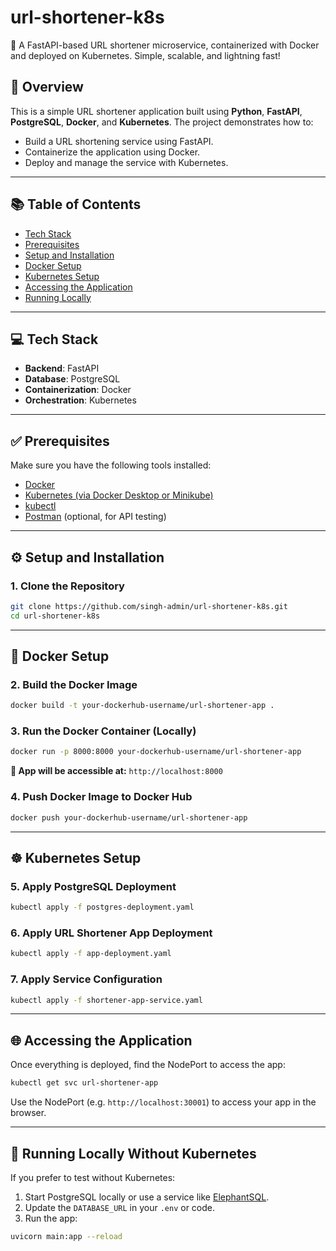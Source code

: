 # url-shortener-k8s  
🚀 A FastAPI-based URL shortener microservice, containerized with Docker and deployed on Kubernetes. Simple, scalable, and lightning fast!

## 📌 Overview

This is a simple URL shortener application built using **Python**, **FastAPI**, **PostgreSQL**, **Docker**, and **Kubernetes**. The project demonstrates how to:

- Build a URL shortening service using FastAPI.
- Containerize the application using Docker.
- Deploy and manage the service with Kubernetes.

---

## 📚 Table of Contents

- [Tech Stack](#tech-stack)
- [Prerequisites](#prerequisites)
- [Setup and Installation](#setup-and-installation)
- [Docker Setup](#docker-setup)
- [Kubernetes Setup](#kubernetes-setup)
- [Accessing the Application](#accessing-the-application)
- [Running Locally](#running-locally)

---

## 💻 Tech Stack

- **Backend**: FastAPI  
- **Database**: PostgreSQL  
- **Containerization**: Docker  
- **Orchestration**: Kubernetes  

---

## ✅ Prerequisites

Make sure you have the following tools installed:

- [Docker](https://www.docker.com/get-started)
- [Kubernetes (via Docker Desktop or Minikube)](https://kubernetes.io/docs/tasks/tools/)
- [kubectl](https://kubernetes.io/docs/tasks/tools/install-kubectl/)
- [Postman](https://www.postman.com/) (optional, for API testing)

---

## ⚙️ Setup and Installation

### 1. Clone the Repository

```bash
git clone https://github.com/singh-admin/url-shortener-k8s.git
cd url-shortener-k8s
```

---

## 🐳 Docker Setup

### 2. Build the Docker Image

```bash
docker build -t your-dockerhub-username/url-shortener-app .
```

### 3. Run the Docker Container (Locally)

```bash
docker run -p 8000:8000 your-dockerhub-username/url-shortener-app
```

**📍 App will be accessible at:** `http://localhost:8000`

### 4. Push Docker Image to Docker Hub

```bash
docker push your-dockerhub-username/url-shortener-app
```

---

## ☸️ Kubernetes Setup

### 5. Apply PostgreSQL Deployment

```bash
kubectl apply -f postgres-deployment.yaml
```

### 6. Apply URL Shortener App Deployment

```bash
kubectl apply -f app-deployment.yaml
```

### 7. Apply Service Configuration

```bash
kubectl apply -f shortener-app-service.yaml
```

---

## 🌐 Accessing the Application

Once everything is deployed, find the NodePort to access the app:

```bash
kubectl get svc url-shortener-app
```

Use the NodePort (e.g. `http://localhost:30001`) to access your app in the browser.

---

## 🧪 Running Locally Without Kubernetes

If you prefer to test without Kubernetes:

1. Start PostgreSQL locally or use a service like [ElephantSQL](https://www.elephantsql.com/).
2. Update the `DATABASE_URL` in your `.env` or code.
3. Run the app:

```bash
uvicorn main:app --reload
```

